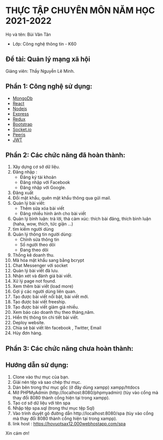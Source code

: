 # THỰC TẬP CHUYÊN MÔN NĂM HỌC 2021-2022

Họ và tên: Bùi Văn Tân

- Lớp: Công nghệ thông tin - K60

## Đề tài: Quản lý mạng xã hội

Giảng viên: Thầy Nguyễn Lê Minh.

## Phần 1: Công nghệ sử dụng:

- [MongoDb](https://www.mongodb.com/)
- [React](https://reactjs.org/)
- [Nodejs](https://nodejs.org/en/)
- [Express](https://expressjs.com/)
- [Redux](https://redux.js.org/)
- [Bootstrap](https://getbootstrap.com/)
- [Socket.io](https://socket.io/)
- [Peerjs](https://peerjs.com/)
- [JWT](https://jwt.io/)

## Phần 2: Các chức năng đã hoàn thành:

1. Xây dựng cơ sở dữ liệu.
2. Đăng nhập :
   - Đăng ký tài khoản
   - Đăng nhập với Facebook
   - Đăng nhập với Google.
3. Đăng xuất
4. Đổi mật khẩu, quên mật khẩu thông qua gửi mail.
5. Quản lý bài viết:
   - Thêm sửa xóa bài viết
   - Đăng nhiều hình ảnh cho bài viết
6. Quản lý bình luận:
   trả lời,
   thả cảm xúc: thích bài đăng, thích bình luận (haha, wow, thích, tức giận ...)
7. tìm kiếm người dùng
8. Quản lý thông tin người dùng:
   - Chỉnh sửa thông tin
   - Số người theo dõi
   - Đang theo dõi
9. Thống kê doanh thu.
10. Mã hóa mật khẩu sang bằng bcrypt
11. Chat Messenger với socket
12. Quản lý bài viết đã lưu.
13. Nhận xét và đánh giá bài viết.
14. Xử lý page not found.
15. Xem thêm bài viết (load more)
16. Gợi ý các người dùng liên quan.
17. Tạo được bài viết nổi bật, bài viết mới.
18. Tạo được bài viết freeship.
19. Tạo được bài viết giảm giá nhiều.
20. Xem báo cáo doanh thu theo tháng,năm.
21. Hiển thị thông tin chi tiết bài viết.
22. Deploy website.
23. Chia sẻ bài viết lên facebook , Twitter, Email
24. Hủy đơn hàng.

## Phần 3: Các chức năng chưa hoàn thành:

## Hướng dẫn sử dụng:

1. Clone vào thư mục của bạn.
2. Giải nén tệp và sao chép thư mục.
3. Dán bên trong thư mục gốc (ở đây dùng xampp) xampp/htdocs
4. Mở PHPMyAdmin (http://localhost:8080/phpmyadmin) (tùy vào cổng mà thay đổi 8080 thành cổng hiện tại trong xampp).
5. Tạo cơ sở dữ liệu với tên spa
6. Nhập tệp spa.sql (trong thư mục tệp Sql)
7. Vào trình duyệt gõ đường dẫn http://localhost:8080/spa (tùy vào cổng mà thay đổi 8080 thành cổng hiện tại trong xampp).
8. link host : https://hovuotsax12.000webhostapp.com/spa

Xin cám ơn!
